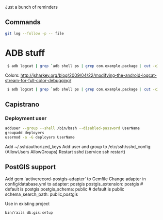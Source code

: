 
Just a bunch of reminders


## Commands
```bash
git log --follow -p -- file
```

# ADB stuff
```bash
 $ adb logcat | grep `adb shell ps | grep com.example.package | cut -c10-15`
```

Colors: http://jsharkey.org/blog/2009/04/22/modifying-the-android-logcat-stream-for-full-color-debugging/
```bash
 $ adb logcat | grep `adb shell ps | grep com.example.package | cut -c10-15` | ~/coloredlogcat.py
```

## Capistrano
### Deployment user
```bash
adduser --group --shell /bin/bash --disabled-password UserName
groupadd deployers
usermod -a -G deployers UserName
```
Add ~/.ssh/authorized_keys
Add user and group to /etc/ssh/sshd_config (AllowUsers AllowGroups)
Restart sshd (service ssh restart)

## PostGIS support
Add 
 gem 'activerecord-postgis-adapter'
to Gemfile
Change adapter in config/database.yml to
 adapter: postgis
 postgis_extension: postgis # default is postgis
 postgis_schema: public     # default is public
 schema_search_path: public,postgis
 
Use in existing project
```bash
bin/rails db:gis:setup
```
